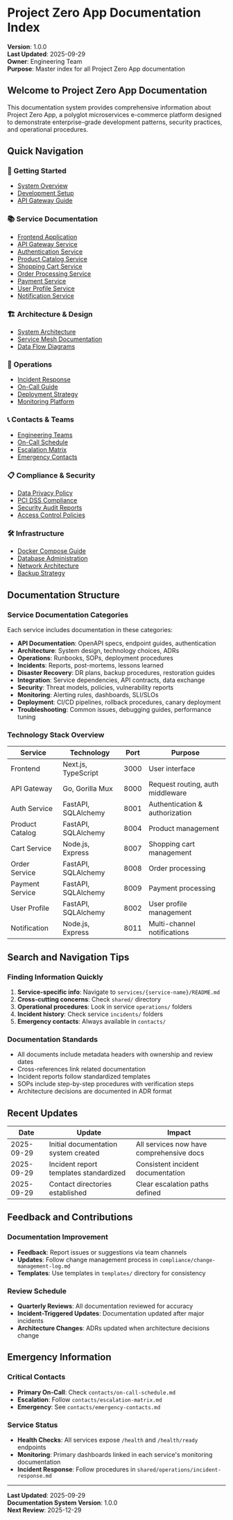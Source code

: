 # Project Zero App Documentation Index

**Version**: 1.0.0  
**Last Updated**: 2025-09-29  
**Owner**: Engineering Team  
**Purpose**: Master index for all Project Zero App documentation  

## Welcome to Project Zero App Documentation

This documentation system provides comprehensive information about Project Zero App, a polyglot microservices e-commerce platform designed to demonstrate enterprise-grade development patterns, security practices, and operational procedures.

## Quick Navigation

### 🚀 Getting Started
- [System Overview](./shared/architecture/system-overview.md)
- [Development Setup](./shared/onboarding/developer-guide.md)
- [API Gateway Guide](./services/api-gateway/README.md)

### 📚 Service Documentation
- [Frontend Application](./services/frontend/README.md)
- [API Gateway Service](./services/api-gateway/README.md)
- [Authentication Service](./services/auth-service/README.md)
- [Product Catalog Service](./services/product-catalog-service/README.md)
- [Shopping Cart Service](./services/cart-service/README.md)
- [Order Processing Service](./services/order-service/README.md)
- [Payment Service](./services/payment-service/README.md)
- [User Profile Service](./services/user-profile-service/README.md)
- [Notification Service](./services/notification-service/README.md)

### 🏗️ Architecture & Design
- [System Architecture](./shared/architecture/system-overview.md)
- [Service Mesh Documentation](./shared/architecture/service-mesh.md)
- [Data Flow Diagrams](./shared/architecture/data-flow-diagrams.md)

### 🔧 Operations
- [Incident Response](./shared/operations/incident-response.md)
- [On-Call Guide](./shared/operations/on-call-guide.md)
- [Deployment Strategy](./shared/operations/deployment-strategy.md)
- [Monitoring Platform](./shared/monitoring/platform-monitoring.md)

### 📞 Contacts & Teams
- [Engineering Teams](./contacts/engineering-teams.md)
- [On-Call Schedule](./contacts/on-call-schedule.md)
- [Escalation Matrix](./contacts/escalation-matrix.md)
- [Emergency Contacts](./contacts/emergency-contacts.md)

### 📋 Compliance & Security
- [Data Privacy Policy](./compliance/data-privacy-policy.md)
- [PCI DSS Compliance](./compliance/pci-dss-compliance.md)
- [Security Audit Reports](./compliance/security-audit-reports.md)
- [Access Control Policies](./compliance/access-control-policies.md)

### 🛠️ Infrastructure
- [Docker Compose Guide](./infrastructure/docker-compose-guide.md)
- [Database Administration](./infrastructure/database-administration.md)
- [Network Architecture](./infrastructure/network-architecture.md)
- [Backup Strategy](./infrastructure/backup-strategy.md)

## Documentation Structure

### Service Documentation Categories
Each service includes documentation in these categories:
- **API Documentation**: OpenAPI specs, endpoint guides, authentication
- **Architecture**: System design, technology choices, ADRs
- **Operations**: Runbooks, SOPs, deployment procedures
- **Incidents**: Reports, post-mortems, lessons learned
- **Disaster Recovery**: DR plans, backup procedures, restoration guides
- **Integration**: Service dependencies, API contracts, data exchange
- **Security**: Threat models, policies, vulnerability reports
- **Monitoring**: Alerting rules, dashboards, SLI/SLOs
- **Deployment**: CI/CD pipelines, rollback procedures, canary deployment
- **Troubleshooting**: Common issues, debugging guides, performance tuning

### Technology Stack Overview

| Service | Technology | Port | Purpose |
|---------|------------|------|---------|
| Frontend | Next.js, TypeScript | 3000 | User interface |
| API Gateway | Go, Gorilla Mux | 8000 | Request routing, auth middleware |
| Auth Service | FastAPI, SQLAlchemy | 8001 | Authentication & authorization |
| Product Catalog | FastAPI, SQLAlchemy | 8004 | Product management |
| Cart Service | Node.js, Express | 8007 | Shopping cart management |
| Order Service | FastAPI, SQLAlchemy | 8008 | Order processing |
| Payment Service | FastAPI, SQLAlchemy | 8009 | Payment processing |
| User Profile | FastAPI, SQLAlchemy | 8002 | User profile management |
| Notification | Node.js, Express | 8011 | Multi-channel notifications |

## Search and Navigation Tips

### Finding Information Quickly
1. **Service-specific info**: Navigate to `services/{service-name}/README.md`
2. **Cross-cutting concerns**: Check `shared/` directory
3. **Operational procedures**: Look in service `operations/` folders
4. **Incident history**: Check service `incidents/` folders
5. **Emergency contacts**: Always available in `contacts/`

### Documentation Standards
- All documents include metadata headers with ownership and review dates
- Cross-references link related documentation
- Incident reports follow standardized templates
- SOPs include step-by-step procedures with verification steps
- Architecture decisions are documented in ADR format

## Recent Updates

| Date | Update | Impact |
|------|--------|--------|
| 2025-09-29 | Initial documentation system created | All services now have comprehensive docs |
| 2025-09-29 | Incident report templates standardized | Consistent incident documentation |
| 2025-09-29 | Contact directories established | Clear escalation paths defined |

## Feedback and Contributions

### Documentation Improvement
- **Feedback**: Report issues or suggestions via team channels
- **Updates**: Follow change management process in `compliance/change-management-log.md`
- **Templates**: Use templates in `templates/` directory for consistency

### Review Schedule
- **Quarterly Reviews**: All documentation reviewed for accuracy
- **Incident-Triggered Updates**: Documentation updated after major incidents
- **Architecture Changes**: ADRs updated when architecture decisions change

## Emergency Information

### Critical Contacts
- **Primary On-Call**: Check `contacts/on-call-schedule.md`
- **Escalation**: Follow `contacts/escalation-matrix.md`
- **Emergency**: See `contacts/emergency-contacts.md`

### Service Status
- **Health Checks**: All services expose `/health` and `/health/ready` endpoints
- **Monitoring**: Primary dashboards linked in each service's monitoring documentation
- **Incident Response**: Follow procedures in `shared/operations/incident-response.md`

---

**Last Updated**: 2025-09-29  
**Documentation System Version**: 1.0.0  
**Next Review**: 2025-12-29